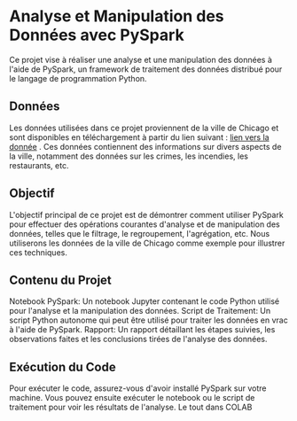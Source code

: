 # Analyse et Manipulation des Données avec PySpark

Ce projet vise à réaliser une analyse et une manipulation des données à l'aide de PySpark, un framework de traitement des données distribué pour le langage de programmation Python.

## Données 
Les données utilisées dans ce projet proviennent de la ville de Chicago et sont disponibles en téléchargement à partir du lien suivant : [lien vers la donnée](https://www.youtube.com/redirect?event=video_description&redir_token=QUFFLUhqbnZJbHBCQ3JHRFRvck05RkFJZHBHU2tieHlWZ3xBQ3Jtc0ttR2dZX3E4NkI4MjdxWnFuLThlV2RKUjd4c0xtcWtEQzBaWEZnNE1KVDB4ZW5kclE0TVBfd3VBVm9SbU5nVmFrN1VEOVpVLUFKSGpPMy01QWlBMk96bzZlMXJyUU5rLTl6cERnUm5xTnNjWXp1al96TQ&q=https%3A%2F%2Fdata.cityofchicago.org%2Fapi%2Fviews%2Fijzp-q8t2%2Frows.csv%3FaccessType%3DDOWNLOAD&v=QCuQzktfQV4) . Ces données contiennent des informations sur divers aspects de la ville, notamment des données sur les crimes, les incendies, les restaurants, etc.

## Objectif
L'objectif principal de ce projet est de démontrer comment utiliser PySpark pour effectuer des opérations courantes d'analyse et de manipulation des données, telles que le filtrage, le regroupement, l'agrégation, etc. Nous utiliserons les données de la ville de Chicago comme exemple pour illustrer ces techniques.

## Contenu du Projet
Notebook PySpark: Un notebook Jupyter contenant le code Python utilisé pour l'analyse et la manipulation des données.
Script de Traitement: Un script Python autonome qui peut être utilisé pour traiter les données en vrac à l'aide de PySpark.
Rapport: Un rapport détaillant les étapes suivies, les observations faites et les conclusions tirées de l'analyse des données.
## Exécution du Code
Pour exécuter le code, assurez-vous d'avoir installé PySpark sur votre machine. Vous pouvez ensuite exécuter le notebook ou le script de traitement pour voir les résultats de l'analyse. Le tout dans COLAB